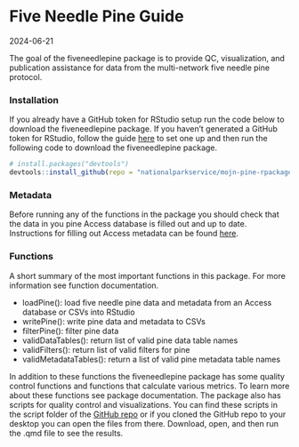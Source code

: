 Five Needle Pine Guide
================
2024-06-21

The goal of the fiveneedlepine package is to provide QC, visualization,
and publication assistance for data from the multi-network five needle
pine protocol.

### Installation

If you already have a GitHub token for RStudio setup run the code below
to download the fiveneedlepine package. If you haven’t generated a
GitHub token for RStudio, follow the guide
[here](https://frbcesab.github.io/rsetup/chapters/github-token.html) to
set one up and then run the following code to download the
fiveneedlepine package.

``` r
# install.packages("devtools")
devtools::install_github(repo = "nationalparkservice/mojn-pine-rpackage")
```

### Metadata

Before running any of the functions in the package you should check that
the data in you pine Access database is filled out and up to date.
Instructions for filling out Access metadata can be found
[here](https://github.com/wright13/imd-fetchaccess-package).

### Functions

A short summary of the most important functions in this package. For
more information see function documentation.

- loadPine(): load five needle pine data and metadata from an Access
  database or CSVs into RStudio
- writePine(): write pine data and metadata to CSVs
- filterPine(): filter pine data
- validDataTables(): return list of valid pine data table names
- validFilters(): return list of valid filters for pine
- validMetadataTables(): return a list of valid pine metadata table
  names

In addition to these functions the fiveneedlepine package has some
quality control functions and functions that calculate various metrics.
To learn more about these functions see package documentation. The
package also has scripts for quality control and visualizations. You can
find these scripts in the script folder of the [GitHub
repo](https://github.com/nationalparkservice/mojn-pine-rpackage) or if
you cloned the GitHub repo to your desktop you can open the files from
there. Download, open, and then run the .qmd file to see the results.

